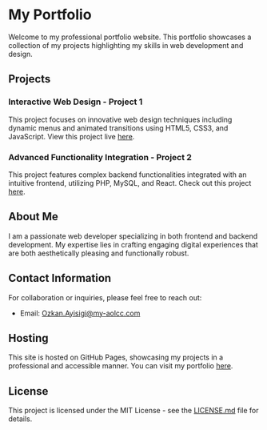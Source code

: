 # My Portfolio

Welcome to my professional portfolio website. This portfolio showcases a collection of my projects highlighting my skills in web development and design.

## Projects

### Interactive Web Design - Project 1
This project focuses on innovative web design techniques including dynamic menus and animated transitions using HTML5, CSS3, and JavaScript. View this project live [here](https://github.com/ozkanayisigi).

### Advanced Functionality Integration - Project 2
This project features complex backend functionalities integrated with an intuitive frontend, utilizing PHP, MySQL, and React. Check out this project [here](https://github.com/ozkanayisigi).

## About Me

I am a passionate web developer specializing in both frontend and backend development. My expertise lies in crafting engaging digital experiences that are both aesthetically pleasing and functionally robust.

## Contact Information

For collaboration or inquiries, please feel free to reach out:
- Email: [Ozkan.Ayisigi@my-aolcc.com](mailto:Ozkan.Ayisigi@my-aolcc.com)

## Hosting

This site is hosted on GitHub Pages, showcasing my projects in a professional and accessible manner. You can visit my portfolio [here](https://github.com/ozkanayisigi).

## License

This project is licensed under the MIT License - see the [LICENSE.md](LICENSE.md) file for details.
